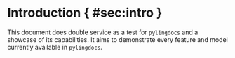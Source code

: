 
# Introduction { #sec:intro }

This document does double service as a test for `pylingdocs` and a showcase of its capabilities.
It aims to demonstrate every feature and model currently available in `pylingdocs`.
